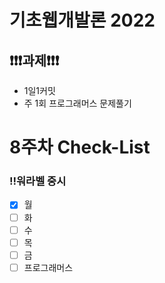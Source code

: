 # 기초웹개발론 2022

## ❗❗❗과제❗❗❗

- 1일1커밋
- 주 1회 프로그래머스 문제풀기

# 8주차 Check-List

### ‼️워라벨 중시

- [x] 월
- [ ] 화
- [ ] 수
- [ ] 목
- [ ] 금
- [ ] 프로그래머스
